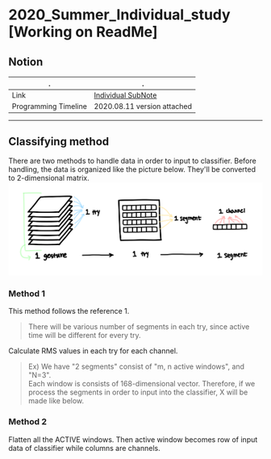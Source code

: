 # 2020_Summer_Individual_study [Working on ReadMe]

## Notion

| .                    | .                                                                                    |
| -------------------- | ------------------------------------------------------------------------------------ |
| Link                 | [Individual SubNote](https://www.notion.so/SubNote-c44b5edc2bce4f158651a44a88177dc6) |
| Programming Timeline | 2020.08.11 version attached                                                          |

- - -

## Classifying method
  There are two methods to handle data in order to input to classifier. Before handling, the data is organized like the picture below. They'll be converted to 2-dimensional matrix.
![Before](/pictures/illust-data_structure.png)

### Method 1
This method follows the reference 1.
> There will be various number of segments in each try, since active time will be different for every try. 

Calculate RMS values in each try for each channel. 
> Ex) We have "2 segments" consist of "m, n active windows", and "N=3".    
> Each window is consists of 168-dimensional vector. Therefore, if we process the segments in order to input into the classifier, X will be made like below.   
   
### Method 2
Flatten all the ACTIVE windows. Then active window becomes row of input data of classifier while columns are channels.

